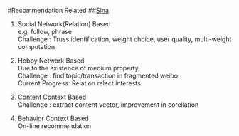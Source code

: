 #Recommendation Related
##[Sina](http://www.wbrecom.com/?p=4)
1. Social Network(Relation) Based  
	e.g, follow, phrase  
	Challenge : Truss identification, weight choice, user quality, multi-weight computation  

2. Hobby Network Based  
	Due to the existence of medium property,  
    Challenge : find topic/transaction in fragmented weibo.  
    Current Progress: Relation relect interests.  

3. Content Context Based  
	Challenge : extract content vector, improvement in corellation  

4. Behavior Context Based  
	On-line recommendation  
